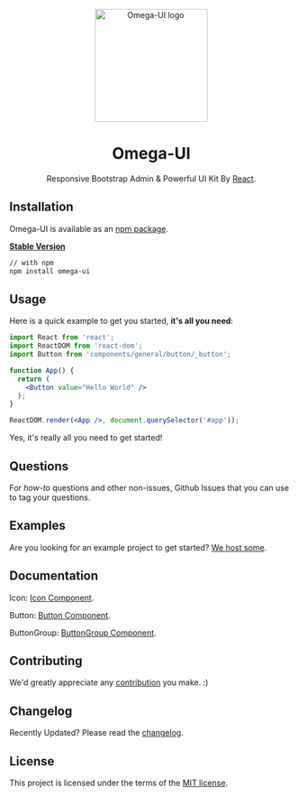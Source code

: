 <p align="center">
  <a href="javascript:;" rel="noopener" target="_blank"><img width="200" src="https://cdn.qulongjun.cn/omega/logo_blue.png" alt="Omega-UI logo"></a></p>
</p>

<h1 align="center">Omega-UI</h1>

<div align="center">

 Responsive Bootstrap Admin & Powerful UI Kit By [React](http://facebook.github.io/react/).

</div>

## Installation

Omega-UI is available as an [npm package](https://www.npmjs.com/package/@material-ui/core).

**[Stable Version](https://material-ui.com/)**
```sh
// with npm
npm install omega-ui

```

## Usage

Here is a quick example to get you started, **it's all you need**:

```jsx
import React from 'react';
import ReactDOM from 'react-dom';
import Button from 'components/general/button/_button';

function App() {
  return (
    <Button value="Hello World" />
  );
}

ReactDOM.render(<App />, document.querySelector('#app'));
```

Yes, it's really all you need to get started!

## Questions

For *how-to* questions and other non-issues, Github Issues that you can use to tag your questions.

## Examples

Are you looking for an example project to get started?
[We host some](https://qulongjun.com).

## Documentation

Icon: [Icon Component](/doc/_icon.md).

Button: [Button Component](/doc/_button.md).

ButtonGroup: [ButtonGroup Component](/doc/_buttonGroup.md).


## Contributing

We'd greatly appreciate any [contribution](/CONTRIBUTING.md) you make. :)

## Changelog

Recently Updated?
Please read the [changelog](https://github.com/qulongjun/Omega-ui/releases).

## License

This project is licensed under the terms of the
[MIT license](/LICENSE).
